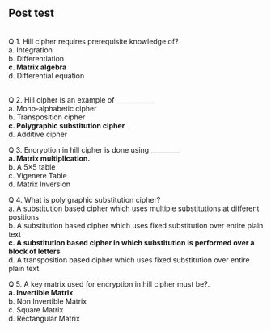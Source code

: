 ## Post test
<br>
Q 1. Hill cipher requires prerequisite knowledge of?<br>
a. Integration<br>
b. Differentiation<br>
<b>c. Matrix algebra<br></b>
d. Differential equation<br><br>

Q 2. Hill cipher is an example of ____________<br>
a. Mono-alphabetic cipher<br>
b. Transposition cipher<br>
<b>c. Polygraphic substitution cipher<br></b>
d. Additive cipher<br>

Q 3. Encryption in hill cipher is done using _________<br>
<b>a. Matrix multiplication.<br></b>
b. A 5×5 table<br>
c. Vigenere Table<br>
d. Matrix Inversion<br>

Q 4. What is poly graphic substitution cipher?<br>
a. A substitution based cipher which uses multiple substitutions at different positions<br>
b. A substitution based cipher which uses fixed substitution over entire plain text<br>
<b>c. A substitution based cipher in which substitution is performed over a block of letters<br></b>
d. A transposition based cipher which uses fixed substitution over entire plain text.<br>

Q 5. A key matrix used for encryption in hill cipher must be?.<br>
<b>a. Invertible Matrix<br></b>
b. Non Invertible Matrix<br>
c. Square Matrix<br>
d. Rectangular Matrix<br>
